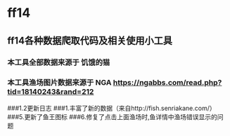 # ff14
## ff14各种数据爬取代码及相关使用小工具
### 本工具全部数据来源于 饥饿的猫
### 本工具渔场图片数据来源于 NGA https://ngabbs.com/read.php?tid=18140243&rand=212

###1.2更新日志
###1.丰富了新的数据（来自http://fish.senriakane.com/）
###5.更新了鱼王图标
###6.修复了点击上面渔场时,鱼详情中渔场错误显示的问题

